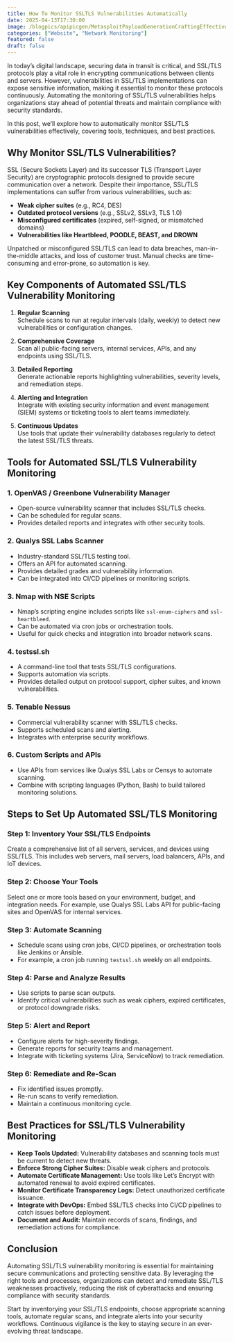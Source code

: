 ```yaml
---
title: How To Monitor SSLTLS Vulnerabilities Automatically
date: 2025-04-13T17:30:00
image: /blogpics/apipicgen/MetasploitPayloadGenerationCraftingEffectiveExploits-BLVPMRL29T.jpg
categories: ["Website", "Network Monitoring"]
featured: false
draft: false
---
```

In today’s digital landscape, securing data in transit is critical, and SSL/TLS protocols play a vital role in encrypting communications between clients and servers. However, vulnerabilities in SSL/TLS implementations can expose sensitive information, making it essential to monitor these protocols continuously. Automating the monitoring of SSL/TLS vulnerabilities helps organizations stay ahead of potential threats and maintain compliance with security standards.

In this post, we’ll explore how to automatically monitor SSL/TLS vulnerabilities effectively, covering tools, techniques, and best practices.

## Why Monitor SSL/TLS Vulnerabilities?

SSL (Secure Sockets Layer) and its successor TLS (Transport Layer Security) are cryptographic protocols designed to provide secure communication over a network. Despite their importance, SSL/TLS implementations can suffer from various vulnerabilities, such as:

- **Weak cipher suites** (e.g., RC4, DES)
- **Outdated protocol versions** (e.g., SSLv2, SSLv3, TLS 1.0)
- **Misconfigured certificates** (expired, self-signed, or mismatched domains)
- **Vulnerabilities like Heartbleed, POODLE, BEAST, and DROWN**

Unpatched or misconfigured SSL/TLS can lead to data breaches, man-in-the-middle attacks, and loss of customer trust. Manual checks are time-consuming and error-prone, so automation is key.

## Key Components of Automated SSL/TLS Vulnerability Monitoring

1. **Regular Scanning**  
   Schedule scans to run at regular intervals (daily, weekly) to detect new vulnerabilities or configuration changes.

2. **Comprehensive Coverage**  
   Scan all public-facing servers, internal services, APIs, and any endpoints using SSL/TLS.

3. **Detailed Reporting**  
   Generate actionable reports highlighting vulnerabilities, severity levels, and remediation steps.

4. **Alerting and Integration**  
   Integrate with existing security information and event management (SIEM) systems or ticketing tools to alert teams immediately.

5. **Continuous Updates**  
   Use tools that update their vulnerability databases regularly to detect the latest SSL/TLS threats.

## Tools for Automated SSL/TLS Vulnerability Monitoring

### 1. **OpenVAS / Greenbone Vulnerability Manager**

- Open-source vulnerability scanner that includes SSL/TLS checks.
- Can be scheduled for regular scans.
- Provides detailed reports and integrates with other security tools.

### 2. **Qualys SSL Labs Scanner**

- Industry-standard SSL/TLS testing tool.
- Offers an API for automated scanning.
- Provides detailed grades and vulnerability information.
- Can be integrated into CI/CD pipelines or monitoring scripts.

### 3. **Nmap with NSE Scripts**

- Nmap’s scripting engine includes scripts like `ssl-enum-ciphers` and `ssl-heartbleed`.
- Can be automated via cron jobs or orchestration tools.
- Useful for quick checks and integration into broader network scans.

### 4. **testssl.sh**

- A command-line tool that tests SSL/TLS configurations.
- Supports automation via scripts.
- Provides detailed output on protocol support, cipher suites, and known vulnerabilities.

### 5. **Tenable Nessus**

- Commercial vulnerability scanner with SSL/TLS checks.
- Supports scheduled scans and alerting.
- Integrates with enterprise security workflows.

### 6. **Custom Scripts and APIs**

- Use APIs from services like Qualys SSL Labs or Censys to automate scanning.
- Combine with scripting languages (Python, Bash) to build tailored monitoring solutions.

## Steps to Set Up Automated SSL/TLS Monitoring

### Step 1: Inventory Your SSL/TLS Endpoints

Create a comprehensive list of all servers, services, and devices using SSL/TLS. This includes web servers, mail servers, load balancers, APIs, and IoT devices.

### Step 2: Choose Your Tools

Select one or more tools based on your environment, budget, and integration needs. For example, use Qualys SSL Labs API for public-facing sites and OpenVAS for internal services.

### Step 3: Automate Scanning

- Schedule scans using cron jobs, CI/CD pipelines, or orchestration tools like Jenkins or Ansible.
- For example, a cron job running `testssl.sh` weekly on all endpoints.

### Step 4: Parse and Analyze Results

- Use scripts to parse scan outputs.
- Identify critical vulnerabilities such as weak ciphers, expired certificates, or protocol downgrade risks.

### Step 5: Alert and Report

- Configure alerts for high-severity findings.
- Generate reports for security teams and management.
- Integrate with ticketing systems (Jira, ServiceNow) to track remediation.

### Step 6: Remediate and Re-Scan

- Fix identified issues promptly.
- Re-run scans to verify remediation.
- Maintain a continuous monitoring cycle.

## Best Practices for SSL/TLS Vulnerability Monitoring

- **Keep Tools Updated:** Vulnerability databases and scanning tools must be current to detect new threats.
- **Enforce Strong Cipher Suites:** Disable weak ciphers and protocols.
- **Automate Certificate Management:** Use tools like Let’s Encrypt with automated renewal to avoid expired certificates.
- **Monitor Certificate Transparency Logs:** Detect unauthorized certificate issuance.
- **Integrate with DevOps:** Embed SSL/TLS checks into CI/CD pipelines to catch issues before deployment.
- **Document and Audit:** Maintain records of scans, findings, and remediation actions for compliance.

## Conclusion

Automating SSL/TLS vulnerability monitoring is essential for maintaining secure communications and protecting sensitive data. By leveraging the right tools and processes, organizations can detect and remediate SSL/TLS weaknesses proactively, reducing the risk of cyberattacks and ensuring compliance with security standards.

Start by inventorying your SSL/TLS endpoints, choose appropriate scanning tools, automate regular scans, and integrate alerts into your security workflows. Continuous vigilance is the key to staying secure in an ever-evolving threat landscape.